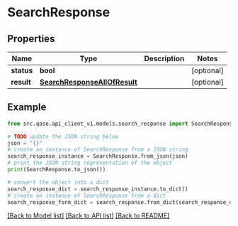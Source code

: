 # SearchResponse


## Properties

Name | Type | Description | Notes
------------ | ------------- | ------------- | -------------
**status** | **bool** |  | [optional] 
**result** | [**SearchResponseAllOfResult**](SearchResponseAllOfResult.md) |  | [optional] 

## Example

```python
from src.qase.api_client_v1.models.search_response import SearchResponse

# TODO update the JSON string below
json = "{}"
# create an instance of SearchResponse from a JSON string
search_response_instance = SearchResponse.from_json(json)
# print the JSON string representation of the object
print(SearchResponse.to_json())

# convert the object into a dict
search_response_dict = search_response_instance.to_dict()
# create an instance of SearchResponse from a dict
search_response_form_dict = search_response.from_dict(search_response_dict)
```
[[Back to Model list]](../README.md#documentation-for-models) [[Back to API list]](../README.md#documentation-for-api-endpoints) [[Back to README]](../README.md)


